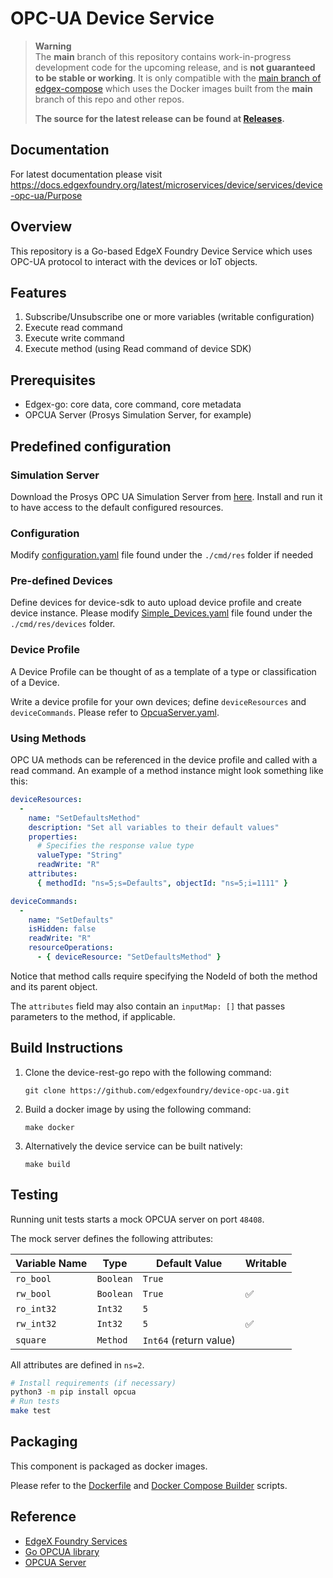 # OPC-UA Device Service


> **Warning**  
> The **main** branch of this repository contains work-in-progress development code for the upcoming release, and is **not guaranteed to be stable or working**.
> It is only compatible with the [main branch of edgex-compose](https://github.com/edgexfoundry/edgex-compose) which uses the Docker images built from the **main** branch of this repo and other repos.
>
> **The source for the latest release can be found at [Releases](https://github.com/edgexfoundry/device-opc-ua/releases).**

## Documentation

For latest documentation please visit https://docs.edgexfoundry.org/latest/microservices/device/services/device-opc-ua/Purpose

## Overview

This repository is a Go-based EdgeX Foundry Device Service which uses OPC-UA protocol to interact with the devices or IoT objects.

## Features

1. Subscribe/Unsubscribe one or more variables (writable configuration)
2. Execute read command
3. Execute write command
4. Execute method (using Read command of device SDK)

## Prerequisites

- Edgex-go: core data, core command, core metadata
- OPCUA Server (Prosys Simulation Server, for example)

## Predefined configuration

### Simulation Server

Download the Prosys OPC UA Simulation Server from [here](https://www.prosysopc.com/products/opc-ua-simulation-server/). Install and run it to have access to the default configured resources.

### Configuration

Modify [configuration.yaml](./cmd/res/configuration.yaml) file found under the `./cmd/res` folder if needed

### Pre-defined Devices

Define devices for device-sdk to auto upload device profile and create device instance. Please modify [Simple_Devices.yaml](./cmd/res/devices/Simple-Devices.yaml) file found under the `./cmd/res/devices` folder.

### Device Profile

A Device Profile can be thought of as a template of a type or classification of a Device.

Write a device profile for your own devices; define `deviceResources` and `deviceCommands`. Please refer to [OpcuaServer.yaml](cmd/res/profiles/OpcuaServer.yaml).

### Using Methods

OPC UA methods can be referenced in the device profile and called with a read command. An example of a method instance might look something like this:

```yaml
deviceResources:
  -
    name: "SetDefaultsMethod"
    description: "Set all variables to their default values"
    properties:
      # Specifies the response value type
      valueType: "String"
      readWrite: "R"
    attributes:
      { methodId: "ns=5;s=Defaults", objectId: "ns=5;i=1111" }

deviceCommands:
  -
    name: "SetDefaults"
    isHidden: false
    readWrite: "R"
    resourceOperations:
      - { deviceResource: "SetDefaultsMethod" }
```

Notice that method calls require specifying the NodeId of both the method and its parent object.

The `attributes` field may also contain an `inputMap: []` that passes parameters to the method, if applicable.


## Build Instructions

1.  Clone the device-rest-go repo with the following command:

        git clone https://github.com/edgexfoundry/device-opc-ua.git

2.  Build a docker image by using the following command:

        make docker

3.  Alternatively the device service can be built natively:

        make build

## Testing

Running unit tests starts a mock OPCUA server on port `48408`.

The mock server defines the following attributes:

| Variable Name | Type | Default Value | Writable |
|-|-|-|-|
|`ro_bool`|`Boolean`|`True`||
|`rw_bool`|`Boolean`|`True`|✅|
|`ro_int32`|`Int32`|`5`||
|`rw_int32`|`Int32`|`5`|✅|
|`square`|`Method`|`Int64` (return value)||

All attributes are defined in `ns=2`.

```bash
# Install requirements (if necessary)
python3 -m pip install opcua
# Run tests
make test
```

## Packaging

This component is packaged as docker images.

Please refer to the [Dockerfile](./Dockerfile) and [Docker Compose Builder](https://github.com/edgexfoundry/edgex-compose/tree/main/compose-builder) scripts.

## Reference

- [EdgeX Foundry Services](https://github.com/edgexfoundry/edgex-go)
- [Go OPCUA library](https://github.com/gopcua/opcua)
- [OPCUA Server](https://www.prosysopc.com/products/opc-ua-simulation-server)
